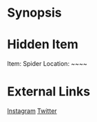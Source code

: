 # Synopsis


# Hidden Item
Item: Spider
Location: ~~~~

# External Links
[Instagram](https://www.instagram.com/p/CAOEer7jGbP/)
[Twitter]()